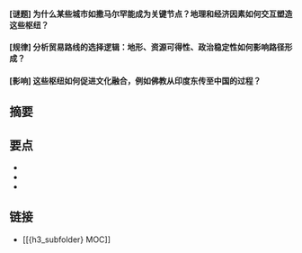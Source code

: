 #### [谜题] 为什么某些城市如撒马尔罕能成为关键节点？地理和经济因素如何交互塑造这些枢纽？


#### [规律] 分析贸易路线的选择逻辑：地形、资源可得性、政治稳定性如何影响路径形成？


#### [影响] 这些枢纽如何促进文化融合，例如佛教从印度东传至中国的过程？


## 摘要


## 要点

- 
- 
- 

## 链接

- [[{h3_subfolder} MOC]]
